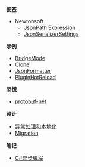 <!-- markdownlint-disable MD041 -->
<!-- markdownlint-disable MD036 -->

**便签**

- Newtonsoft
  - [JsonPath Expression](sticky-notes/newtonsoft/json-path-expression.md)
  - [JsonSerializerSettings](sticky-notes/newtonsoft/json-serializer-settings.md)

**示例**

- [BridgeMode](examples/bridge-mode.md)
- [Clone](examples/clone-extension.md)
- [JsonFormatter](examples/json-formatter.md)
- [PluginHotReload](examples/plugin-hot-reload.md)

**恐慌**

- [protobuf-net](panics/protobuf-net.md)

**设计**

- [异常处理和本地化](design/exception&localization.md)
- [Migration](design/migration.md)

**笔记**

- [C#异步编程](records/csharp-asynchronous-programming.md)
